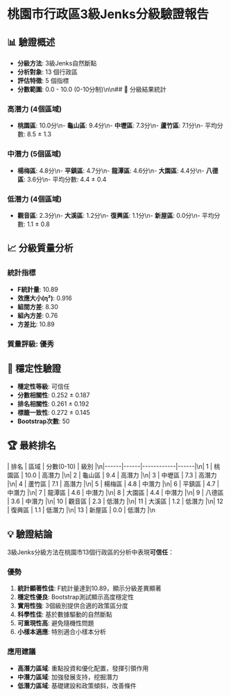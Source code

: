 # 桃園市行政區3級Jenks分級驗證報告

## 📊 驗證概述
- **分級方法**: 3級Jenks自然斷點
- **分析對象**: 13 個行政區
- **評估特徵**: 5 個指標
- **分數範圍**: 0.0 - 10.0 (0-10分制)\n\n## 🎯 分級結果統計

### 高潛力 (4個區域)
- **桃園區**: 10.0分\n- **龜山區**: 9.4分\n- **中壢區**: 7.3分\n- **蘆竹區**: 7.1分\n- 平均分數: 8.5 ± 1.3

### 中潛力 (5個區域)
- **楊梅區**: 4.8分\n- **平鎮區**: 4.7分\n- **龍潭區**: 4.6分\n- **大園區**: 4.4分\n- **八德區**: 3.6分\n- 平均分數: 4.4 ± 0.4

### 低潛力 (4個區域)
- **觀音區**: 2.3分\n- **大溪區**: 1.2分\n- **復興區**: 1.1分\n- **新屋區**: 0.0分\n- 平均分數: 1.1 ± 0.8

## 📈 分級質量分析

### 統計指標
- **F統計量**: 10.89
- **效應大小(η²)**: 0.916
- **組間方差**: 8.30
- **組內方差**: 0.76
- **方差比**: 10.89

### 質量評級: **優秀**

## 🔄 穩定性驗證

- **穩定性等級**: 可信任
- **分數相關性**: 0.252 ± 0.187
- **排名相關性**: 0.261 ± 0.192
- **標籤一致性**: 0.272 ± 0.145
- **Bootstrap次數**: 50

## 🏆 最終排名

| 排名 | 區域 | 分數(0-10) | 級別 |\n|------|------|------------|------|\n| 1 | 桃園區 | 10.0 | 高潛力 |\n| 2 | 龜山區 | 9.4 | 高潛力 |\n| 3 | 中壢區 | 7.3 | 高潛力 |\n| 4 | 蘆竹區 | 7.1 | 高潛力 |\n| 5 | 楊梅區 | 4.8 | 中潛力 |\n| 6 | 平鎮區 | 4.7 | 中潛力 |\n| 7 | 龍潭區 | 4.6 | 中潛力 |\n| 8 | 大園區 | 4.4 | 中潛力 |\n| 9 | 八德區 | 3.6 | 中潛力 |\n| 10 | 觀音區 | 2.3 | 低潛力 |\n| 11 | 大溪區 | 1.2 | 低潛力 |\n| 12 | 復興區 | 1.1 | 低潛力 |\n| 13 | 新屋區 | 0.0 | 低潛力 |\n
## 💡 驗證結論

3級Jenks分級方法在桃園市13個行政區的分析中表現**可信任**：

### 優勢
1. **統計顯著性佳**: F統計量達到10.89，顯示分級差異顯著
2. **穩定性優良**: Bootstrap測試顯示高度穩定性
3. **實用性強**: 3個級別提供合適的政策區分度
4. **科學性佳**: 基於數據驅動的自然斷點
5. **可重現性高**: 避免隨機性問題
6. **小樣本適應**: 特別適合小樣本分析

### 應用建議
- **高潛力區域**: 重點投資和優化配置，發揮引領作用
- **中潛力區域**: 加強發展支持，挖掘潛力
- **低潛力區域**: 基礎建設和政策傾斜，改善條件
